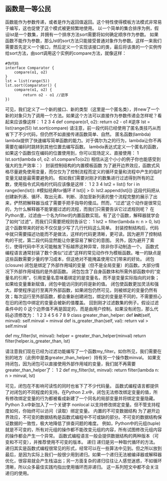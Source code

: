
## 函数是一等公民
函数能作为参数传递，或者是作为返回值返回。这个特性使得模板方法模式非常易于编写，这也促使了这个模式被更频繁地使用。
以一个简单的集合排序为例，假设lst是一个数集，并拥有一个排序方法sort需要将如何确定顺序作为参数。
如果函数不能作为参数，那么lst的sort方法只能接受普通对象作为参数。这样一来我们需要首先定义一个接口，然后定义一个实现该接口的类，最后将该类的一个实例传给sort方法，由sort调用这个实例的compare方法，就像这样：
```
#伪代码
interface Comparator {
    compare(o1, o2)
}
lst = list(range(5))
lst.sort(Comparator() {
    compare(o1, o2) {
        return o2 - o1 //逆序
})
```
可见，我们定义了一个新的接口、新的类型（这里是一个匿名类），并new了一个新的对象只为了调用一个方法。如果这个方法可以直接作为参数传递会怎样呢？看起来应该像这样：
1
2
3
4
def compare(o1, o2): 
    return o2 - o1 #逆序 
lst = list(range(5)) 
lst.sort(compare)
请注意，前一段代码已经使用了匿名类技巧从而省下了不少代码，但仍然不如直接传递函数简单、自然。
匿名函数(lambda)
lambda提供了快速编写简单函数的能力。对于偶尔为之的行为，lambda让你不再需要在编码时跳转到其他位置去编写函数。
lambda表达式定义一个匿名的函数，如果这个函数仅在编码的位置使用到，你可以现场定义、直接使用：
1
lst.sort(lambda o1, o2: o1.compareTo(o2))
相信从这个小小的例子你也能感受到强大的生产效率：）
封装控制结构的内置模板函数
为了避开边界效应，函数式风格尽量避免使用变量，而仅仅为了控制流程而定义的循环变量和流程中产生的临时变量无疑是最需要避免的。
假如我们需要对刚才的数集进行过滤得到所有的正数，使用指令式风格的代码应该像是这样：
1
2
3
4
lst2 = list()
for i in range(len(lst)): #模拟经典for循环
    if lst[i] > 0:
        lst2.append(lst[i])
这段代码把从创建新列表、循环、取出元素、判断、添加至新列表的整个流程完整的展示了出来，俨然把解释器当成了需要手把手指导的傻瓜。然而，“过滤”这个动作是很常见的，为什么解释器不能掌握过滤的流程，而我们只需要告诉它过滤规则呢？
在Python里，过滤由一个名为filter的内置函数实现。有了这个函数，解释器就学会了如何“过滤”，而我们只需要把规则告诉它：
1
lst2 = filter(lambda n: n > 0, lst)
这个函数带来的好处不仅仅是少写了几行代码这么简单。
封装控制结构后，代码中就只需要描述功能而不是做法，这样的代码更清晰，更可读。因为避开了控制结构的干扰，第二段代码显然能让你更容易了解它的意图。
另外，因为避开了索引，使得代码中不太可能触发下标越界这种异常，除非你手动制造一个。
函数式编程语言通常封装了数个类似“过滤”这样的常见动作作为模板函数。唯一的缺点是这些函数需要少量的学习成本，但这绝对不能掩盖使用它们带来的好处。
闭包(closure)
闭包是绑定了外部作用域的变量（但不是全局变量）的函数。大部分情况下外部作用域指的是外部函数。
闭包包含了自身函数体和所需外部函数中的“变量名的引用”。引用变量名意味着绑定的是变量名，而不是变量实际指向的对象；如果给变量重新赋值，闭包中能访问到的将是新的值。
闭包使函数更加灵活和强大。即使程序运行至离开外部函数，如果闭包仍然可见，则被绑定的变量仍然有效；每次运行至外部函数，都会重新创建闭包，绑定的变量是不同的，不需要担心在旧的闭包中绑定的变量会被新的值覆盖。
回到刚才过滤数集的例子。假设过滤条件中的 0 这个边界值不再是固定的，而是由用户控制。如果没有闭包，那么代码必须修改为：
1
2
3
4
5
6
7
8
9
class greater_than_helper:
    def __init__(self, minval):
        self.minval = minval
    def is_greater_than(self, val):
        return val > self.minval
 
def my_filter(lst, minval):
    helper = greater_than_helper(minval)
    return filter(helper.is_greater_than, lst)

请注意我们现在已经为过滤功能编写了一个函数my_filter。如你所见，我们需要在别的地方（此例中是类greater_than_helper）持有另一个操作数minval。
如果支持闭包，因为闭包可以直接使用外部作用域的变量，我们就不再需要greater_than_helper了：
1
2
def my_filter(lst, minval): 
    return filter(lambda n: n > minval, lst)

可见，闭包在不影响可读性的同时也省下了不少代码量。
函数式编程语言都提供了对闭包的不同程度的支持。在Python 2.x中，闭包无法修改绑定变量的值，所有修改绑定变量的行为都被看成新建了一个同名的局部变量并将绑定变量隐藏。Python 3.x中新加入了一个关键字 nonlocal 以支持修改绑定变量。但不管支持程度如何，你始终可以访问（读取）绑定变量。
内置的不可变数据结构
为了避开边界效应，不可变的数据结构是函数式编程中不可或缺的部分。不可变的数据结构保证数据的一致性，极大地降低了排查问题的难度。
例如，Python中的元组(tuple)就是不可变的，所有对元组的操作都不能改变元组的内容，所有试图修改元组内容的操作都会产生一个异常。
函数式编程语言一般会提供数据结构的两种版本（可变和不可变），并推荐使用不可变的版本。
递归
递归是另一种取代循环的方法。递归其实是函数式编程很常见的形式，经常可以在一些算法中见到。但之所以放到最后，是因为实际上我们一般很少用到递归。如果一个递归无法被编译器或解释器优化，很容易就会产生栈溢出；另一方面复杂的递归往往让人感觉迷惑，不如循环清晰，所以众多最佳实践均指出使用循环而非递归。
这一系列短文中都不会关注递归的使用。
